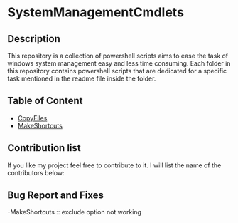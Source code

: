 # SystemManagementCmdlets

## Description
This repository is a collection of powershell scripts aims to ease the task of windows system management easy and less time consuming.
Each folder in this repository contains powershell scripts that are dedicated for a specific task mentioned in the readme file inside the folder.

## Table of Content
- [CopyFiles](CopyFiles/readme.md)
- [MakeShortcuts](MakeShortcuts/readme.md)

## Contribution list
If you like my project feel free to contribute to it. I will list the name of the contributors below:

## Bug Report and Fixes
-MakeShortcuts :: exclude option not working
       

